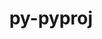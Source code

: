 ---
title: "py-pyproj"
layout: cache
categories: [package, develop]
meta: {"versions": ["3.6.1"], "compilers": ["apple-clang@=15.0.0", "gcc@=11.4.0"], "oss": ["ubuntu22.04", "ventura"], "platforms": ["darwin", "linux"], "targets": ["aarch64", "x86_64_v3"], "stacks": ["ml-darwin-aarch64-mps", "ml-linux-x86_64-cpu", "ml-linux-x86_64-cuda", "root"], "num_specs": 12, "num_specs_by_stack": {"root": 12, "ml-darwin-aarch64-mps": 2, "ml-linux-x86_64-cuda": 2, "ml-linux-x86_64-cpu": 2}}
spec_details: [{"hash": "ocpl6rk5iei4ed2h6xmqkres4c5gxt3c", "compiler": "apple-clang@=15.0.0", "versions": ["3.6.1"], "os": "ventura", "platform": "darwin", "target": "aarch64", "variants": ["build_system=python_pip"], "stacks": ["root"], "size": "-", "tarball": "https://binaries.spack.io/develop/build_cache/darwin-ventura-aarch64/apple-clang-15.0.0/py-pyproj-3.6.1/darwin-ventura-aarch64-apple-clang-15.0.0-py-pyproj-3.6.1-ocpl6rk5iei4ed2h6xmqkres4c5gxt3c.spack"}, {"hash": "uhahibvkbq4ivkrcn5a4r2dbfr27huzv", "compiler": "apple-clang@=15.0.0", "versions": ["3.6.1"], "os": "ventura", "platform": "darwin", "target": "aarch64", "variants": ["build_system=python_pip"], "stacks": ["root"], "size": "-", "tarball": "https://binaries.spack.io/develop/build_cache/darwin-ventura-aarch64/apple-clang-15.0.0/py-pyproj-3.6.1/darwin-ventura-aarch64-apple-clang-15.0.0-py-pyproj-3.6.1-uhahibvkbq4ivkrcn5a4r2dbfr27huzv.spack"}, {"hash": "vzfjlqufka6qqb7wty2njvtzxzx5e6gx", "compiler": "apple-clang@=15.0.0", "versions": ["3.6.1"], "os": "ventura", "platform": "darwin", "target": "aarch64", "variants": ["build_system=python_pip"], "stacks": ["root", "ml-darwin-aarch64-mps"], "size": "-", "tarball": "https://binaries.spack.io/develop/build_cache/darwin-ventura-aarch64/apple-clang-15.0.0/py-pyproj-3.6.1/darwin-ventura-aarch64-apple-clang-15.0.0-py-pyproj-3.6.1-vzfjlqufka6qqb7wty2njvtzxzx5e6gx.spack"}, {"hash": "guxa7iw35xex5b7idxnuei5kjc6jxvm3", "compiler": "apple-clang@=15.0.0", "versions": ["3.6.1"], "os": "ventura", "platform": "darwin", "target": "aarch64", "variants": ["build_system=python_pip"], "stacks": ["root"], "size": "-", "tarball": "https://binaries.spack.io/develop/build_cache/darwin-ventura-aarch64/apple-clang-15.0.0/py-pyproj-3.6.1/darwin-ventura-aarch64-apple-clang-15.0.0-py-pyproj-3.6.1-guxa7iw35xex5b7idxnuei5kjc6jxvm3.spack"}, {"hash": "guw4jtpk6q2y54gn4wlq5e4fwczwkemq", "compiler": "apple-clang@=15.0.0", "versions": ["3.6.1"], "os": "ventura", "platform": "darwin", "target": "aarch64", "variants": ["build_system=python_pip"], "stacks": ["root", "ml-darwin-aarch64-mps"], "size": "-", "tarball": "https://binaries.spack.io/develop/build_cache/darwin-ventura-aarch64/apple-clang-15.0.0/py-pyproj-3.6.1/darwin-ventura-aarch64-apple-clang-15.0.0-py-pyproj-3.6.1-guw4jtpk6q2y54gn4wlq5e4fwczwkemq.spack"}, {"hash": "kgtfq5rpkst2m2pb2psnpppgthyennqk", "compiler": "apple-clang@=15.0.0", "versions": ["3.6.1"], "os": "ventura", "platform": "darwin", "target": "aarch64", "variants": ["build_system=python_pip"], "stacks": ["root"], "size": "-", "tarball": "https://binaries.spack.io/develop/build_cache/darwin-ventura-aarch64/apple-clang-15.0.0/py-pyproj-3.6.1/darwin-ventura-aarch64-apple-clang-15.0.0-py-pyproj-3.6.1-kgtfq5rpkst2m2pb2psnpppgthyennqk.spack"}, {"hash": "fmuheg42wqdyqfc3oxltqtl3edqcgz7w", "compiler": "gcc@=11.4.0", "versions": ["3.6.1"], "os": "ubuntu22.04", "platform": "linux", "target": "x86_64_v3", "variants": ["build_system=python_pip"], "stacks": ["root"], "size": "-", "tarball": "https://binaries.spack.io/develop/build_cache/linux-ubuntu22.04-x86_64_v3/gcc-11.4.0/py-pyproj-3.6.1/linux-ubuntu22.04-x86_64_v3-gcc-11.4.0-py-pyproj-3.6.1-fmuheg42wqdyqfc3oxltqtl3edqcgz7w.spack"}, {"hash": "2rn3nh6irww5hnaxxjheyhadghip3fdb", "compiler": "gcc@=11.4.0", "versions": ["3.6.1"], "os": "ubuntu22.04", "platform": "linux", "target": "x86_64_v3", "variants": ["build_system=python_pip"], "stacks": ["root"], "size": "-", "tarball": "https://binaries.spack.io/develop/build_cache/linux-ubuntu22.04-x86_64_v3/gcc-11.4.0/py-pyproj-3.6.1/linux-ubuntu22.04-x86_64_v3-gcc-11.4.0-py-pyproj-3.6.1-2rn3nh6irww5hnaxxjheyhadghip3fdb.spack"}, {"hash": "ijof2o64pegrg6nksw64v2zocbno45sj", "compiler": "gcc@=11.4.0", "versions": ["3.6.1"], "os": "ubuntu22.04", "platform": "linux", "target": "x86_64_v3", "variants": ["build_system=python_pip"], "stacks": ["root", "ml-linux-x86_64-cuda", "ml-linux-x86_64-cpu"], "size": "-", "tarball": "https://binaries.spack.io/develop/build_cache/linux-ubuntu22.04-x86_64_v3/gcc-11.4.0/py-pyproj-3.6.1/linux-ubuntu22.04-x86_64_v3-gcc-11.4.0-py-pyproj-3.6.1-ijof2o64pegrg6nksw64v2zocbno45sj.spack"}, {"hash": "bvbdfjkahtusidreeemhkzjlpvdlanoo", "compiler": "gcc@=11.4.0", "versions": ["3.6.1"], "os": "ubuntu22.04", "platform": "linux", "target": "x86_64_v3", "variants": ["build_system=python_pip"], "stacks": ["root", "ml-linux-x86_64-cuda", "ml-linux-x86_64-cpu"], "size": "-", "tarball": "https://binaries.spack.io/develop/build_cache/linux-ubuntu22.04-x86_64_v3/gcc-11.4.0/py-pyproj-3.6.1/linux-ubuntu22.04-x86_64_v3-gcc-11.4.0-py-pyproj-3.6.1-bvbdfjkahtusidreeemhkzjlpvdlanoo.spack"}, {"hash": "rfvehrld2chiybqsy7t7ceppvjtl4nks", "compiler": "gcc@=11.4.0", "versions": ["3.6.1"], "os": "ubuntu22.04", "platform": "linux", "target": "x86_64_v3", "variants": ["build_system=python_pip"], "stacks": ["root"], "size": "-", "tarball": "https://binaries.spack.io/develop/build_cache/linux-ubuntu22.04-x86_64_v3/gcc-11.4.0/py-pyproj-3.6.1/linux-ubuntu22.04-x86_64_v3-gcc-11.4.0-py-pyproj-3.6.1-rfvehrld2chiybqsy7t7ceppvjtl4nks.spack"}, {"hash": "oyzeuvy6c5rs5kcoumlwpktzqbsyius7", "compiler": "gcc@=11.4.0", "versions": ["3.6.1"], "os": "ubuntu22.04", "platform": "linux", "target": "x86_64_v3", "variants": ["build_system=python_pip"], "stacks": ["root"], "size": "-", "tarball": "https://binaries.spack.io/develop/build_cache/linux-ubuntu22.04-x86_64_v3/gcc-11.4.0/py-pyproj-3.6.1/linux-ubuntu22.04-x86_64_v3-gcc-11.4.0-py-pyproj-3.6.1-oyzeuvy6c5rs5kcoumlwpktzqbsyius7.spack"}]
---